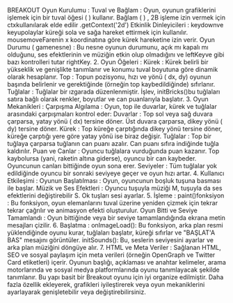 BREAKOUT
 Oyun Kurulumu :
Tuval ve Bağlam : Oyun, <canvas>oyunun grafiklerini işlemek için bir tuval öğesi ( ) kullanır. Bağlam ( ) , 2B işleme izin vermek için ctxkullanılarak elde edilir .getContext('2d')
Etkinlik Dinleyicileri :
keydownve keyupolaylar küreği sola ve sağa hareket ettirmek için kullanılır.
mousemoveFarenin x koordinatına göre kürek hareketine izin verir.
Oyun Durumu ( gamenesne) : Bu nesne oyunun durumunu, açık mı kapalı mı olduğunu, ses efektlerinin ve müziğin etkin olup olmadığını ve leftKeyve gibi bazı kontrolleri tutar rightKey.
2. Oyun Öğeleri :
Kürek : Kürek belirli bir yükseklik ve genişlikte tanımlanır ve konumu tuval boyutuna göre dinamik olarak hesaplanır.
Top : Topun pozisyonu, hızı ve yönü ( dx, dy) oyunun başında belirlenir ve gerektiğinde (örneğin top kaybedildiğinde) sıfırlanır.
Tuğlalar : Tuğlalar bir ızgarada düzenlenmiştir. İşlev, initBricks()bu tuğlaları satıra bağlı olarak renkler, boyutlar ve can puanlarıyla başlatır.
3. Oyun Mekanikleri :
Çarpışma Algılama : Oyun, top ile duvarlar, kürek ve tuğlalar arasındaki çarpışmaları kontrol eder:
Duvarlar : Top sol veya sağ duvara çarparsa, yatay yönü ( dx) tersine döner. Üst duvara çarparsa, dikey yönü ( dy) tersine döner.
Kürek : Top küreğe çarptığında dikey yönü tersine döner, küreğe çarptığı yere göre yatay yönü ise biraz değişir.
Tuğlalar : Top bir tuğlaya çarparsa tuğlanın can puanı azalır. Can puanı sıfıra indiğinde tuğla kaldırılır.
Puan ve Canlar : Oyuncu tuğlalara vurduğunda puan kazanır. Top kaybolursa (yani, raketin altına giderse), oyuncu bir can kaybeder. Oyuncunun canları bittiğinde oyun sona erer.
Seviyeler : Tüm tuğlalar yok edildiğinde oyuncu bir sonraki seviyeye geçer ve oyun hızı artar.
4. Kullanıcı Etkileşimi :
Oyunun Başlatılması : Oyun, oyuncunun boşluk tuşuna basması ile başlar.
Müzik ve Ses Efektleri : Oyuncu tuşuyla müziği M, tuşuyla da ses efektlerini değiştirebilir S. Ok tuşları sesi ayarlar.
5. İşleme :
paint()fonksiyon : Bu fonksiyon, oyun elemanlarını tuval üzerine yeniden çizmek için tekrar tekrar çağrılır ve animasyon efekti oluşturulur.
Oyun Bitti ve Seviye Tamamlandı : Oyun bittiğinde veya bir seviye tamamlandığında ekrana metin mesajları çizilir.
6. Başlatma :
onImageLoad(): Bu fonksiyon, arka plan resmi yüklendiğinde oyunu kurar, tuğlaları başlatır, küreği sıfırlar ve "BAŞLAT'A BAS" mesajını görüntüler.
initSounds(): Bu, seslerin seviyesini ayarlar ve arka plan müziğini döngüye alır.
7. HTML ve Meta Veriler :
Sağlanan HTML, SEO ve sosyal paylaşım için meta verileri (örneğin OpenGraph ve Twitter Card etiketleri) içerir.
Oyunun başlığı, açıklaması ve anahtar kelimeler, arama motorlarında ve sosyal medya platformlarında oyunu tanımlayacak şekilde tanımlanır.
Bu yapı basit bir Breakout oyunu için iyi organize edilmiştir. Daha fazla özellik ekleyerek, grafikleri iyileştirerek veya oyun mekaniklerini ayarlayarak genişletebilir veya değiştirebilirsiniz.
